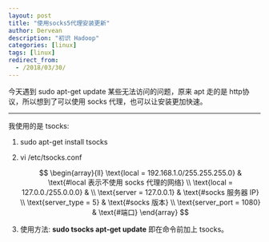 ```yaml
---
layout: post
title: "使用socks5代理安装更新"
author: Dervean
description: "初识 Hadoop"
categories: [linux]
tags: [linux]
redirect_from:
  - /2018/03/30/
---
```


今天遇到 sudo apt-get update 某些无法访问的问题，原来 apt 走的是 http协议，所以想到了可以使用 socks 代理，也可以让安装更加快速。

---

我使用的是 tsocks:

1. sudo apt-get install tsocks

2. vi /etc/tsocks.conf

   $$
   \begin{array}{ll}
   \text{local = 192.168.1.0/255.255.255.0} & \text{#local 表示不使用 socks 代理的网络} \\
   \text{local = 127.0.0./255.0.0.0} & \\
   \text{server = 127.0.0.1}  & \text{#socks 服务器 IP} \\
   \text{server_type = 5}     & \text{#socks 版本} \\
   \text{server_port = 1080}  & \text{#端口}
   \end{array}
   $$

3. 使用方法: **sudo tsocks apt-get update** 即在命令前加上 tsocks。











